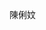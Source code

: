 <!DOCTYPE html>
<html lang="en">
<head>
    <meta charset="UTF-8">
    
</head>
<body>
  <p>陳俐妏<p>  
</body>
</html>
